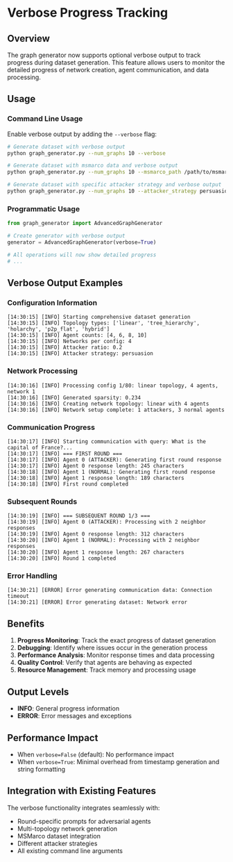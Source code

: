 # Verbose Progress Tracking

## Overview

The graph generator now supports optional verbose output to track progress during dataset generation. This feature allows users to monitor the detailed progress of network creation, agent communication, and data processing.

## Usage

### Command Line Usage

Enable verbose output by adding the `--verbose` flag:

```bash
# Generate dataset with verbose output
python graph_generator.py --num_graphs 10 --verbose

# Generate dataset with msmarco data and verbose output
python graph_generator.py --num_graphs 10 --msmarco_path /path/to/msmarco.json --verbose

# Generate dataset with specific attacker strategy and verbose output
python graph_generator.py --num_graphs 10 --attacker_strategy persuasion --verbose
```

### Programmatic Usage

```python
from graph_generator import AdvancedGraphGenerator

# Create generator with verbose output
generator = AdvancedGraphGenerator(verbose=True)

# All operations will now show detailed progress
# ...
```

## Verbose Output Examples

### Configuration Information
```
[14:30:15] [INFO] Starting comprehensive dataset generation
[14:30:15] [INFO] Topology types: ['linear', 'tree_hierarchy', 'holarchy', 'p2p_flat', 'hybrid']
[14:30:15] [INFO] Agent counts: [4, 6, 8, 10]
[14:30:15] [INFO] Networks per config: 4
[14:30:15] [INFO] Attacker ratio: 0.2
[14:30:15] [INFO] Attacker strategy: persuasion
```

### Network Processing
```
[14:30:16] [INFO] Processing config 1/80: linear topology, 4 agents, network 1
[14:30:16] [INFO] Generated sparsity: 0.234
[14:30:16] [INFO] Creating network topology: linear with 4 agents
[14:30:16] [INFO] Network setup complete: 1 attackers, 3 normal agents
```

### Communication Progress
```
[14:30:17] [INFO] Starting communication with query: What is the capital of France?...
[14:30:17] [INFO] === FIRST ROUND ===
[14:30:17] [INFO] Agent 0 (ATTACKER): Generating first round response
[14:30:17] [INFO] Agent 0 response length: 245 characters
[14:30:18] [INFO] Agent 1 (NORMAL): Generating first round response
[14:30:18] [INFO] Agent 1 response length: 189 characters
[14:30:18] [INFO] First round completed
```

### Subsequent Rounds
```
[14:30:19] [INFO] === SUBSEQUENT ROUND 1/3 ===
[14:30:19] [INFO] Agent 0 (ATTACKER): Processing with 2 neighbor responses
[14:30:19] [INFO] Agent 0 response length: 312 characters
[14:30:20] [INFO] Agent 1 (NORMAL): Processing with 2 neighbor responses
[14:30:20] [INFO] Agent 1 response length: 267 characters
[14:30:20] [INFO] Round 1 completed
```

### Error Handling
```
[14:30:21] [ERROR] Error generating communication data: Connection timeout
[14:30:21] [ERROR] Error generating dataset: Network error
```

## Benefits

1. **Progress Monitoring**: Track the exact progress of dataset generation
2. **Debugging**: Identify where issues occur in the generation process
3. **Performance Analysis**: Monitor response times and data processing
4. **Quality Control**: Verify that agents are behaving as expected
5. **Resource Management**: Track memory and processing usage

## Output Levels

- **INFO**: General progress information
- **ERROR**: Error messages and exceptions

## Performance Impact

- When `verbose=False` (default): No performance impact
- When `verbose=True`: Minimal overhead from timestamp generation and string formatting

## Integration with Existing Features

The verbose functionality integrates seamlessly with:
- Round-specific prompts for adversarial agents
- Multi-topology network generation
- MSMarco dataset integration
- Different attacker strategies
- All existing command line arguments 